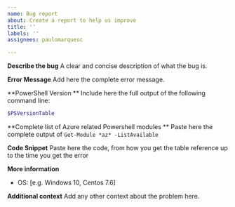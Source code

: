 ```yaml
---
name: Bug report
about: Create a report to help us improve
title: ''
labels: ''
assignees: paulomarquesc

---
```


**Describe the bug**
A clear and concise description of what the bug is.

**Error Message**
Add here the complete error message.

**PowerShell Version **
Include here the full output of the following command line:
```powershell
$PSVersionTable
```

**Complete list of Azure related Powershell modules **
Paste here the complete output of `Get-Module *az* -ListAvailable`

**Code Snippet**
Paste here the code, from how you get the table reference up to the time you get the error

**More information**
 - OS: [e.g. Windows 10, Centos 7.6]

**Additional context**
Add any other context about the problem here.
